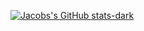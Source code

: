 [![Jacobs's GitHub stats-dark](https://github-readme-stats.vercel.app/api?username=jcybin)](https://github.com/anuraghazra/github-readme-stats)

